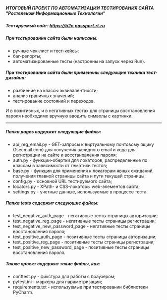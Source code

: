 #####  ИТОГОВЫЙ ПРОЕКТ ПО АВТОМАТИЗАЦИИ ТЕСТИРОВАНИЯ САЙТА "Ростелеком Информационные Технологии"
#####  Тестируемый сайт: https://b2c.passport.rt.ru

##### При тестировании сайта были написаны:
- ручные чек-лист и тест-кейсы;
- баг-репорты;
- автоматизированные тесты (настроены на запуск через Run).

##### При тестировании сайта были применены следующие техники тест-дизайна:
- разбиение на классы эквивалентности;
- анализ граничных значений;
- тестирование состояний и переходов.

И в позитивных, и в негативных тестах для страницы восстановления пароля необходимо вручную вводить символы с картинки.

---------------------
##### Папка pages содержит следующие файлы:
- api_reg_email.py - GET-запросы к виртуальному почтовому ящику (1secmail.com) для получения валидного email и кода для регистрации на сайте и восстановления пароля;
- auth.py - функции-обертки для локаторов, распределенные по классам в зависимости от тематики тестов;
- base.py - функции для применения к локаторам явных ожиданий, получения главной страницы сайта и пути текущей страницы;
- config.py - основной URL тестируемого сайта;
- locators.py - XPath- и CSS-локаторы web-элементов сайта;
- settings.py - учетные данные, используемые в процессе теста.

##### Папка tests содержит следующие файлы: 
- test_negative_auth_page - негативные тесты страницы авторизации;
- test_negative_reg_page - негативные тесты страницы регистрации;
- test_negative_new_password_page - негативные тесты страницы восстановления пароля;
- test_positive_auth_page - позитивные тесты страницы авторизации;
- test_positive_reg_page - позитивные тесты страницы регистрации;
- test_positive_new_password_page - позитивные тесты страницы восстановления пароля.


##### Также проект содержит такие файлы, как:
- conftest.py - фикстура для работы с браузером;
- pytest.ini - маркеры для параметризации;
- requirements.txt - используемые при тестировании библиотеки PyCharm.
